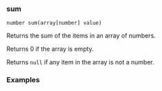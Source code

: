 ### sum

```
number sum(array[number] value)
```

Returns the sum of the items in an array of numbers. 

Returns 0 if the array is empty.

Returns `null` if any item in the array is not a number.

### Examples


